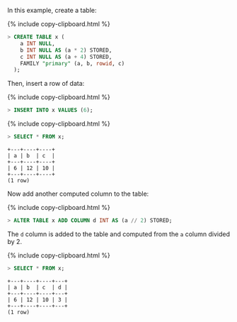 In this example, create a table:

{% include copy-clipboard.html %}
~~~ sql
> CREATE TABLE x (
    a INT NULL,
    b INT NULL AS (a * 2) STORED,
    c INT NULL AS (a + 4) STORED,
    FAMILY "primary" (a, b, rowid, c)
  );
~~~

Then, insert a row of data:

{% include copy-clipboard.html %}
~~~ sql
> INSERT INTO x VALUES (6);
~~~

{% include copy-clipboard.html %}
~~~ sql
> SELECT * FROM x;
~~~

~~~
+---+----+----+
| a | b  | c  |
+---+----+----+
| 6 | 12 | 10 |
+---+----+----+
(1 row)
~~~

Now add another computed column to the table:

{% include copy-clipboard.html %}
~~~ sql
> ALTER TABLE x ADD COLUMN d INT AS (a // 2) STORED;
~~~

The `d` column is added to the table and computed from the `a` column divided by 2.

{% include copy-clipboard.html %}
~~~ sql
> SELECT * FROM x;
~~~

~~~
+---+----+----+---+
| a | b  | c  | d |
+---+----+----+---+
| 6 | 12 | 10 | 3 |
+---+----+----+---+
(1 row)
~~~
